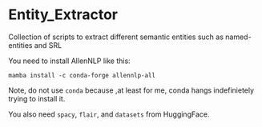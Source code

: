 # Entity_Extractor
Collection of scripts to extract different semantic entities such as named-entities and SRL

You need to install AllenNLP like this:

`mamba install -c conda-forge allennlp-all`

Note, do not use `conda` because ,at least for me, conda hangs indefinietely trying to install it.

You also need `spacy`, `flair`, and `datasets` from HuggingFace.